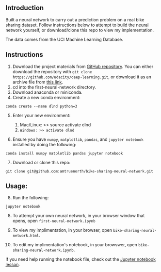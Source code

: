 Introduction
-
Built a neural network to carry out a prediction problem on a real bike sharing dataset. Follow instructions below to attempt to build the neural network yourself, or download/clone this repo to view my implementation.

The data comes from the UCI Machine Learning Database.

Instructions
-

1. Download the project materials from [GitHub repository](https://github.com/udacity/deep-learning). You can either download the repository with `git clone https://github.com/udacity/deep-learning.git`, or download it as an archive file from [this link](https://github.com/udacity/deep-learning/archive/master.zip).
2. cd into the first-neural-network directory.
3. Download anaconda or miniconda.
4. Create a new conda environment:

`conda create --name dlnd python=3`

5. Enter your new environment:

    1.  Mac/Linux: >> source activate dlnd
    2. `Windows: >> activate dlnd`

6. Ensure you have `numpy`, `matplotlib`, `pandas`, and `jupyter notebook` installed by doing the following:

`conda install numpy matplotlib pandas jupyter notebook`

7. Download or clone this repo:

`git clone git@github.com:amtruenorth/bike-sharing-neural-network.git`

Usage:
-
8. Run the following:

`jupyter notebook`

8. To attempt your own neural network, in your browser window that opens, open `first-neural-network.ipynb`

9. To view my implimentation, in your browser, open `bike-sharing-neural-network.html`.

10. To edit my implimentation's notebook, in your browswer, open `bike-sharing-neural-network.ipynb`.

If you need help running the notebook file, check out the [Jupyter notebook lesson](https://classroom.udacity.com/nanodegrees/nd101/parts/2a9dba0b-28eb-4b0e-acfa-bdcf35680d90/modules/aba54606-cf35-4a77-b643-efec6a90bfa1/lessons/13f4b7d6-92a9-468d-9008-084fc8b53a23/concepts/75e1eee0-5f81-4d5b-a1ca-eaebe3c91759).
